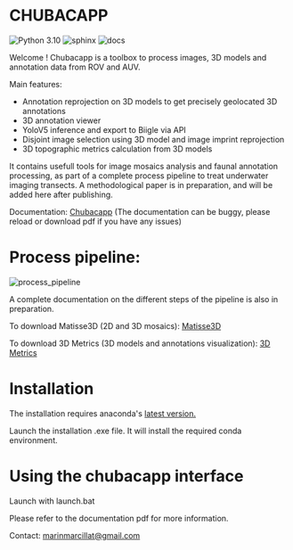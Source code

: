 # CHUBACAPP

![Python 3.10](https://img.shields.io/badge/python-3.10-blue.svg)
![sphinx](https://img.shields.io/badge/Made%20with-Sphinx-1f425f.svg)
![docs](https://readthedocs.org/projects/chubacapp/badge/?version=latest&style=flat)

Welcome ! Chubacapp is a toolbox to process images, 3D models and annotation data from ROV and AUV.

Main features:
- Annotation reprojection on 3D models to get precisely geolocated 3D annotations 
- 3D annotation viewer
- YoloV5 inference and export to Biigle via API
- Disjoint image selection using 3D model and image imprint reprojection
- 3D topographic metrics calculation from 3D models

It contains usefull tools for image mosaics analysis and faunal annotation processing, as part of a complete process pipeline to treat underwater imaging transects.
A methodological paper is in preparation, and will be added here after publishing.

Documentation: [Chubacapp](https://chubacapp.readthedocs.io/en/latest/index.html)
(The documentation can be buggy, please reload or download pdf if you have any issues)

# Process pipeline:
![process_pipeline](https://user-images.githubusercontent.com/58145636/204399842-2b869741-3c9b-44c2-a2dc-d5ac276bcc91.png)

A complete documentation on the different steps of the pipeline is also in preparation.

To download Matisse3D (2D and 3D mosaics): [Matisse3D](https://github.com/IfremerUnderwater/Matisse/releases)

To download 3D Metrics (3D models and annotations visualization): [3D Metrics](https://github.com/IfremerUnderwater/3DMetrics/releases)

# Installation

The installation requires anaconda's [latest version.](https://www.anaconda.com/products/distribution)

Launch the installation .exe file. It will install the required conda environment.

# Using the chubacapp interface

Launch with launch.bat

Please refer to the documentation pdf for more information.


Contact: [marinmarcillat@gmail.com](mailto:marinmarcillat@gmail.com)
